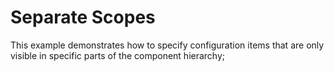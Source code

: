 Separate Scopes
===============

This example demonstrates how to specify configuration items that are
only visible in specific parts of the component hierarchy;
